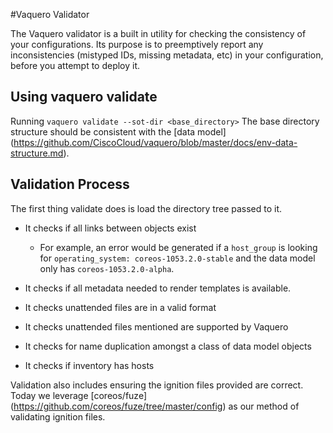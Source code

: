 #Vaquero Validator

The Vaquero validator is a built in utility for checking the consistency of your configurations. Its purpose is to preemptively report any inconsistencies (mistyped IDs, missing metadata, etc) in your configuration, before you attempt to deploy it.

## Using vaquero validate

Running `vaquero validate --sot-dir <base_directory>` The base directory structure should be consistent with the [data model] (https://github.com/CiscoCloud/vaquero/blob/master/docs/env-data-structure.md).

## Validation Process

The first thing validate does is load the directory tree passed to it.

- It checks if all links between objects exist

  - For example, an error would be generated if a `host_group` is looking for `operating_system: coreos-1053.2.0-stable` and the data model only has `coreos-1053.2.0-alpha`. 

- It checks if all metadata needed to render templates is available.

- It checks unattended files are in a valid format

- It checks unattended files mentioned are supported by Vaquero

- It checks for name duplication amongst a class of data model objects

- It checks if inventory has hosts

Validation also includes ensuring the ignition files provided are correct. Today we leverage [coreos/fuze] (https://github.com/coreos/fuze/tree/master/config) as our method of validating ignition files.